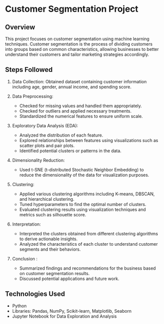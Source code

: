 # Customer Segmentation Project

## Overview
This project focuses on customer segmentation using machine learning techniques. Customer segmentation is the process of dividing customers into groups based on common characteristics, allowing businesses to better understand their customers and tailor marketing strategies accordingly.

## Steps Followed
1. Data Collection: Obtained dataset containing customer information including age, gender, annual income, and spending score.

2. Data Preprocessing:
   - Checked for missing values and handled them appropriately.
   - Checked for outliers and applied necessary treatments.
   - Standardized the numerical features to ensure uniform scale.

3. Exploratory Data Analysis (EDA):
   - Analyzed the distribution of each feature.
   - Explored relationships between features using visualizations such as scatter plots and pair plots.
   - Identified potential clusters or patterns in the data.

4. Dimensionality Reduction:
   - Used t-SNE (t-distributed Stochastic Neighbor Embedding) to reduce the dimensionality of the data for visualization purposes.

5. Clustering:
   - Applied various clustering algorithms including K-means, DBSCAN, and hierarchical clustering.
   - Tuned hyperparameters to find the optimal number of clusters.
   - Evaluated clustering results using visualization techniques and metrics such as silhouette score.

6. Interpretation:
   - Interpreted the clusters obtained from different clustering algorithms to derive actionable insights.
   - Analyzed the characteristics of each cluster to understand customer segments and their behaviors.

7. Conclusion :
   - Summarized findings and recommendations for the business based on customer segmentation results.
   - Discussed potential applications and future work.

## Technologies Used
- Python
- Libraries: Pandas, NumPy, Scikit-learn, Matplotlib, Seaborn
- Jupyter Notebook for Data Exploration and Analysis
